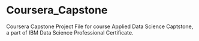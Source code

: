 # Coursera_Capstone
Coursera Capstone Project File for course Applied Data Science Captstone, a part of IBM Data Science Professional Certificate.
